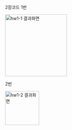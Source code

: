 2장코드 
1번

<img width="200" alt="hw1-1 결과화면" src="https://user-images.githubusercontent.com/58322511/93014820-54633c80-f5ef-11ea-83cd-94bd109b665c.png">

2번

<img width="110" alt="hw1-2 결과화면" src="https://user-images.githubusercontent.com/58322511/93016651-d0fd1780-f5fd-11ea-85e1-99459864d78e.png">
